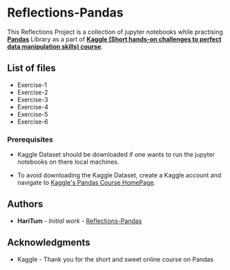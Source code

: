 # Reflections-Pandas

This Reflections Project is a collection of jupyter notebooks while practising **[Pandas](https://pandas.pydata.org/)** Library as a part of **[Kaggle (Short hands-on challenges to perfect data manipulation skills) course](https://www.kaggle.com/learn/pandas)**.   

## List of files

- Exercise-1
- Exercise-2
- Exercise-3
- Exercise-4
- Exercise-5
- Exercise-6

### Prerequisites

- Kaggle Dataset should be downloaded if one wants to run the jupyter notebooks on there local machines. 

- To avoid downloading the Kaggle Dataset, create a Kaggle account and navigate to [Kaggle's Pandas Course HomePage](https://www.kaggle.com/learn/pandas).  


## Authors

* **HariTum** - *Initial work* - [Reflections-Pandas](https://github.com/haritum/Reflections-Pandas)


## Acknowledgments

* Kaggle - Thank you for the short and sweet online course on Pandas

